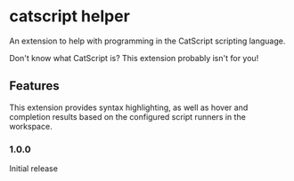 # catscript helper

An extension to help with programming in the CatScript scripting language.

Don't know what CatScript is? This extension probably isn't for you!

## Features

This extension provides syntax highlighting, as well as hover and completion results based on the configured script runners in the workspace.

### 1.0.0

Initial release
